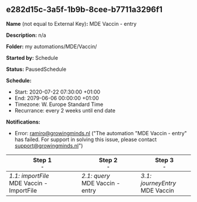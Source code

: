 ## e282d15c-3a5f-1b9b-8cee-b7711a3296f1

**Name** (not equal to External Key)**:** MDE Vaccin - entry

**Description:** n/a

**Folder:** my automations/MDE/Vaccin/

**Started by:** Schedule

**Status:** PausedSchedule

**Schedule:**

* Start: 2020-07-22 07:30:00 +01:00
* End: 2079-06-06 00:00:00 +01:00
* Timezone: W. Europe Standard Time
* Recurrance: every 2 weeks until end date

**Notifications:**

* Error: ramiro@growingminds.nl ("The automation "MDE Vaccin - entry" has failed. For support in solving this issue, please contact support@growingminds.nl")

| Step 1<br>_<small>-</small>_ | Step 2<br>_<small>-</small>_ | Step 3<br>_<small>-</small>_ |
| --- | --- | --- |
| _1.1: importFile_<br>MDE Vaccin - ImportFile | _2.1: query_<br>MDE Vaccin - entry | _3.1: journeyEntry_<br>MDE Vaccin |
